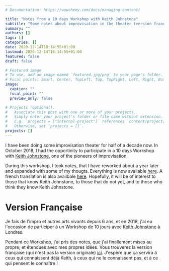 ```yaml
---
# Documentation: https://wowchemy.com/docs/managing-content/

title: "Notes from a 10 days Workshop with Keith Johnstone"
subtitle: "Some notes about improvisation in the theater (version française en bas)"
summary: ""
authors: []
tags: []
categories: []
date: 2020-12-14T18:14:55+01:00
lastmod: 2020-12-14T18:14:55+01:00
featured: false
draft: false

# Featured image
# To use, add an image named `featured.jpg/png` to your page's folder.
# Focal points: Smart, Center, TopLeft, Top, TopRight, Left, Right, BottomLeft, Bottom, BottomRight.
image:
  caption: ""
  focal_point: ""
  preview_only: false

# Projects (optional).
#   Associate this post with one or more of your projects.
#   Simply enter your project's folder or file name without extension.
#   E.g. `projects = ["internal-project"]` references `content/project/deep-learning/index.md`.
#   Otherwise, set `projects = []`.
projects: []
---
```



I have been doing some improvisation theater for half of a decade now. In October 2018, I had the opportinity to participate in a 10 days Workshop with [Keith Johnstone](https://www.keithjohnstone.com/), one of the pioneers of improvisation.

During this workshop, I took notes, that I have reworked about a year later and expanded with some of my thougts. Everything is now available [here](keith.pdf). A french translation is also availbale [here](keith_vf.pdf). Hopefully, it will be of interest to those that know Keith Johnstone, to those that do not yet, and to those who think they know Keith Johnstone.


# Version Française

Je fais de l'impro et autres arts vivants depuis 6 ans, et en 2018, j'ai eu l'occasion de participer à un Workshop de 10 jours avec  [Keith Johnstone](https://www.keithjohnstone.com/) à Londres.

Pendant ce Workshop, j'ai pris des notes, que j'ai finallement mises au propre, et étendues avec mes propres idées. Vous trouverez la version française (qui n'est pas la version originale) [ici](keith_vf.pdf). J'espère que ça servira à ceux qui connaissent déjà Keith, à ceux qui ne le connaissent pas, et à ce qui pensent le connaître !
